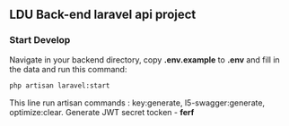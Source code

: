 ## LDU Back-end laravel api project



### Start Develop
Navigate in your backend directory, copy **.env.example** to **.env** and fill in the data  and run this command: 


```bash
php artisan laravel:start
```
This line run artisan commands : key:generate, l5-swagger:generate, optimize:clear.
Generate JWT secret tocken - **ferf** 
